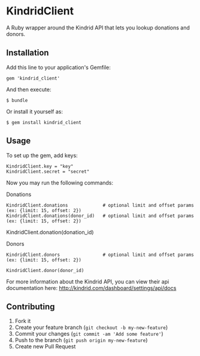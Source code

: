 # KindridClient

A Ruby wrapper around the Kindrid API that lets you lookup donations and donors.

## Installation

Add this line to your application's Gemfile:

    gem 'kindrid_client'

And then execute:

    $ bundle

Or install it yourself as:

    $ gem install kindrid_client

## Usage

To set up the gem, add keys:

    KindridClient.key = "key"
    KindridClient.secret = "secret"


Now you may run the following commands:

Donations


    KindridClient.donations             # optional limit and offset params (ex: {limit: 15, offset: 2})
    KindridClient.donations(donor_id)   # optional limit and offset params (ex: {limit: 15, offset: 2})

KindridClient.donation(donation_id)

Donors

    KindridClient.donors                # optional limit and offset params (ex: {limit: 15, offset: 2})

    KindridClient.donor(donor_id)
  

For more information about the Kindrid API, you can view their api documentation here: http://kindrid.com/dashboard/settings/api/docs

## Contributing

1. Fork it
2. Create your feature branch (`git checkout -b my-new-feature`)
3. Commit your changes (`git commit -am 'Add some feature'`)
4. Push to the branch (`git push origin my-new-feature`)
5. Create new Pull Request
